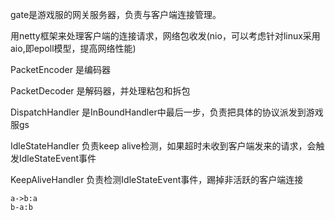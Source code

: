 gate是游戏服的网关服务器，负责与客户端连接管理。

用netty框架来处理客户端的连接请求，网络包收发(nio，可以考虑针对linux采用aio,即epoll模型，提高网络性能)

PacketEncoder 是编码器

PacketDecoder 是解码器，并处理粘包和拆包

DispatchHandler 是InBoundHandler中最后一步，负责把具体的协议派发到游戏服gs

IdleStateHandler 负责keep alive检测，如果超时未收到客户端发来的请求，会触发IdleStateEvent事件

KeepAliveHandler 负责检测IdleStateEvent事件，踢掉非活跃的客户端连接

```sequence
a->b:a
b-a:b
```
